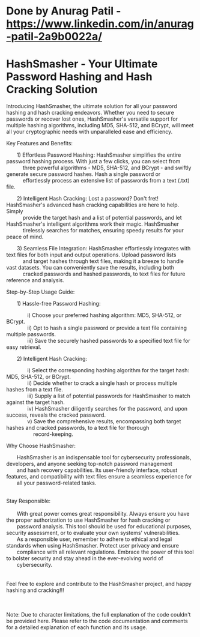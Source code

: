 # Done by Anurag Patil - https://www.linkedin.com/in/anurag-patil-2a9b0022a/
# HashSmasher - Your Ultimate Password Hashing and Hash Cracking Solution

Introducing HashSmasher, the ultimate solution for all your password hashing and hash cracking endeavors. Whether you need to secure passwords or recover lost ones, HashSmasher's versatile support for multiple hashing algorithms, including MD5, SHA-512, and BCrypt, will meet all your cryptographic needs with unparalleled ease and efficiency.

Key Features and Benefits:

&emsp;&emsp;1) Effortless Password Hashing: HashSmasher simplifies the entire password hashing process. With just a few clicks, you can select from <br/>&emsp;&emsp;&nbsp;&nbsp;&nbsp;&nbsp;three powerful algorithms - MD5, SHA-512, and BCrypt - and swiftly generate secure password hashes. Hash a single password or <br/>&emsp;&emsp;&nbsp;&nbsp;&nbsp;&nbsp;effortlessly process an extensive list of passwords from a text (.txt) file.

&emsp;&emsp;2) Intelligent Hash Cracking: Lost a password? Don't fret! HashSmasher's advanced hash cracking capabilities are here to help. Simply <br/>&emsp;&emsp;&nbsp;&nbsp;&nbsp;&nbsp;provide the target hash and a list of potential passwords, and let HashSmasher's intelligent algorithms work their magic. HashSmasher <br/>&emsp;&emsp;&nbsp;&nbsp;&nbsp;&nbsp;tirelessly searches for matches, ensuring speedy results for your peace of mind.

&emsp;&emsp;3) Seamless File Integration: HashSmasher effortlessly integrates with text files for both input and output operations. Upload password lists <br/>&emsp;&emsp;&nbsp;&nbsp;&nbsp;&nbsp;and target hashes through text files, making it a breeze to handle vast datasets. You can conveniently save the results, including both <br/>&emsp;&emsp;&nbsp;&nbsp;&nbsp;&nbsp;cracked passwords and hashed passwords, to text files for future reference and analysis.

Step-by-Step Usage Guide:

&emsp;&emsp;1) Hassle-free Password Hashing:

&emsp;&emsp;&emsp;&emsp;i) Choose your preferred hashing algorithm: MD5, SHA-512, or BCrypt.<br/>
&emsp;&emsp;&emsp;&emsp;ii) Opt to hash a single password or provide a text file containing multiple passwords.<br/>
&emsp;&emsp;&emsp;&emsp;iii) Save the securely hashed passwords to a specified text file for easy retrieval.

&emsp;&emsp;2) Intelligent Hash Cracking:

&emsp;&emsp;&emsp;&emsp;i) Select the corresponding hashing algorithm for the target hash: MD5, SHA-512, or BCrypt.<br/>
&emsp;&emsp;&emsp;&emsp;ii) Decide whether to crack a single hash or process multiple hashes from a text file.<br/>
&emsp;&emsp;&emsp;&emsp;iii) Supply a list of potential passwords for HashSmasher to match against the target hash.<br/>
&emsp;&emsp;&emsp;&emsp;iv) HashSmasher diligently searches for the password, and upon success, reveals the cracked password.<br/>
&emsp;&emsp;&emsp;&emsp;v) Save the comprehensive results, encompassing both target hashes and cracked passwords, to a text file for thorough<br/>&emsp;&emsp;&emsp;&emsp;&nbsp;&nbsp;&nbsp;&nbsp;record-keeping.

Why Choose HashSmasher:

&emsp;&emsp;HashSmasher is an indispensable tool for cybersecurity professionals, developers, and anyone seeking top-notch password management<br/>&emsp;&emsp;and hash recovery capabilities. Its user-friendly interface, robust features, and compatibility with text files ensure a seamless experience for<br/>&emsp;&emsp;all your password-related tasks.



<br/>
Stay Responsible:<br/>
<br/>
&emsp;&emsp;With great power comes great responsibility. Always ensure you have the proper authorization to use HashSmasher for hash cracking or<br/>&emsp;&emsp;password analysis. This tool should be used for educational purposes, security assessment, or to evaluate your own systems' vulnerabilities.<br/>&emsp;&emsp;As a responsible user, remember to adhere to ethical and legal standards when using HashSmasher. Protect user privacy and ensure<br/>&emsp;&emsp;compliance with all relevant regulations. Embrace the power of this tool to bolster security and stay ahead in the ever-evolving world of<br/>&emsp;&emsp;cybersecurity.<br/><br/>

<br/>
Feel free to explore and contribute to the HashSmasher project, and happy hashing and cracking!!!<br/>

<br/><br/>
Note: Due to character limitations, the full explanation of the code couldn't be provided here. Please refer to the code documentation and comments for a detailed explanation of each function and its usage.
